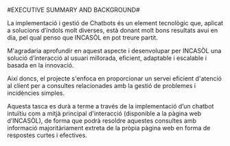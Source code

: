 #EXECUTIVE SUMMARY AND BACKGROUND#

La implementació i gestió de Chatbots és un element tecnològic que, aplicat a solucions d’índols molt diverses, està donant molt bons resultats avui en dia, pel qual penso que INCASÒL en pot treure partit.

M'agradaria aprofundir en aquest aspecte i desenvolupar per INCASÒL una solució d’interacció al usuari millorada, eficient, adaptable i escalable i basada en la innovació.

Així doncs, el projecte s'enfoca en proporcionar un servei eficient d'atenció al client per a consultes relacionades amb la gestió de problemes i incidències simples. 

Aquesta tasca es durà a terme a través de la implementació d’un chatbot intuïtiu com a mitjà principal d'interacció (disponible a la pàgina web d’INCASÒL), de forma que podrà resoldre aquestes consultes amb informació majoritàriament extreta de la pròpia pàgina web en forma de respostes curtes i efectives.
